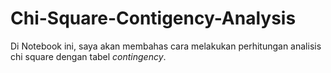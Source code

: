 # Chi-Square-Contigency-Analysis
Di Notebook ini, saya akan membahas cara melakukan perhitungan analisis chi square dengan tabel *contingency*.
